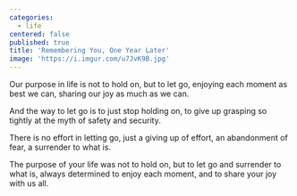 ```yaml
---
categories:
  - life
centered: false
published: true
title: 'Remembering You, One Year Later'
image: 'https://i.imgur.com/u7JvK9B.jpg'
---
```

Our purpose in life
is not to hold on,
but to let go,
enjoying each moment
as best we can,
sharing our joy
as much as we can.

And the way to let go
is to just stop holding on,
to give up grasping so tightly
at the myth of safety and security.

There is no effort in letting go,
just a giving up of effort,
an abandonment of fear,
a surrender to what is.

The purpose of your life
was not to hold on,
but to let go
and surrender to what is,
always determined
to enjoy each moment,
and to share your joy 
with us all.

